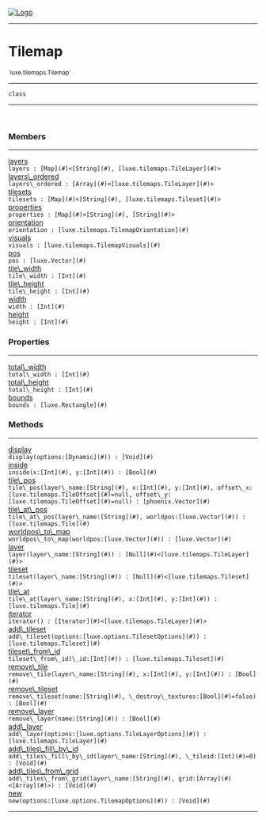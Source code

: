 
[![Logo](../../../images/logo.png)](../../../api/index.html)

---



<h1>Tilemap</h1>
<small>`luxe.tilemaps.Tilemap`</small>



---

`class`

---

&nbsp;
&nbsp;



<h3>Members</h3> <hr/><span class="member apipage">
                <a name="layers"><a class="lift" href="#layers">layers</a></a><div class="clear"></div><code class="signature apipage">layers : [Map](#)&lt;[String](#), [luxe.tilemaps.TileLayer](#)&gt;</code><br/></span>
            <span class="small_desc_flat"></span><span class="member apipage">
                <a name="layers_ordered"><a class="lift" href="#layers_ordered">layers\_ordered</a></a><div class="clear"></div><code class="signature apipage">layers\_ordered : [Array](#)&lt;[luxe.tilemaps.TileLayer](#)&gt;</code><br/></span>
            <span class="small_desc_flat"></span><span class="member apipage">
                <a name="tilesets"><a class="lift" href="#tilesets">tilesets</a></a><div class="clear"></div><code class="signature apipage">tilesets : [Map](#)&lt;[String](#), [luxe.tilemaps.Tileset](#)&gt;</code><br/></span>
            <span class="small_desc_flat"></span><span class="member apipage">
                <a name="properties"><a class="lift" href="#properties">properties</a></a><div class="clear"></div><code class="signature apipage">properties : [Map](#)&lt;[String](#), [String](#)&gt;</code><br/></span>
            <span class="small_desc_flat"></span><span class="member apipage">
                <a name="orientation"><a class="lift" href="#orientation">orientation</a></a><div class="clear"></div><code class="signature apipage">orientation : [luxe.tilemaps.TilemapOrientation](#)</code><br/></span>
            <span class="small_desc_flat"></span><span class="member apipage">
                <a name="visuals"><a class="lift" href="#visuals">visuals</a></a><div class="clear"></div><code class="signature apipage">visuals : [luxe.tilemaps.TilemapVisuals](#)</code><br/></span>
            <span class="small_desc_flat"></span><span class="member apipage">
                <a name="pos"><a class="lift" href="#pos">pos</a></a><div class="clear"></div><code class="signature apipage">pos : [luxe.Vector](#)</code><br/></span>
            <span class="small_desc_flat"></span><span class="member apipage">
                <a name="tile_width"><a class="lift" href="#tile_width">tile\_width</a></a><div class="clear"></div><code class="signature apipage">tile\_width : [Int](#)</code><br/></span>
            <span class="small_desc_flat"></span><span class="member apipage">
                <a name="tile_height"><a class="lift" href="#tile_height">tile\_height</a></a><div class="clear"></div><code class="signature apipage">tile\_height : [Int](#)</code><br/></span>
            <span class="small_desc_flat"></span><span class="member apipage">
                <a name="width"><a class="lift" href="#width">width</a></a><div class="clear"></div><code class="signature apipage">width : [Int](#)</code><br/></span>
            <span class="small_desc_flat"></span><span class="member apipage">
                <a name="height"><a class="lift" href="#height">height</a></a><div class="clear"></div><code class="signature apipage">height : [Int](#)</code><br/></span>
            <span class="small_desc_flat"></span>



<h3>Properties</h3> <hr/><span class="member apipage">
                <a name="total_width"><a class="lift" href="#total_width">total\_width</a></a> <div class="clear"></div><code class="signature apipage">total\_width : [Int](#)</code><br/></span>
            <span class="small_desc_flat"></span><span class="member apipage">
                <a name="total_height"><a class="lift" href="#total_height">total\_height</a></a> <div class="clear"></div><code class="signature apipage">total\_height : [Int](#)</code><br/></span>
            <span class="small_desc_flat"></span><span class="member apipage">
                <a name="bounds"><a class="lift" href="#bounds">bounds</a></a> <div class="clear"></div><code class="signature apipage">bounds : [luxe.Rectangle](#)</code><br/></span>
            <span class="small_desc_flat"></span>



<h3>Methods</h3> <hr/><span class="method apipage">
            <a name="display"><a class="lift" href="#display">display</a></a> <div class="clear"></div><code class="signature apipage">display(options:[Dynamic](#)<span></span>) : [Void](#)</code><br/><span class="small_desc_flat"></span>
        </span>
    <span class="method apipage">
            <a name="inside"><a class="lift" href="#inside">inside</a></a> <div class="clear"></div><code class="signature apipage">inside(x:[Int](#)<span></span>, y:[Int](#)<span></span>) : [Bool](#)</code><br/><span class="small_desc_flat"></span>
        </span>
    <span class="method apipage">
            <a name="tile_pos"><a class="lift" href="#tile_pos">tile\_pos</a></a> <div class="clear"></div><code class="signature apipage">tile\_pos(layer\_name:[String](#)<span></span>, x:[Int](#)<span></span>, y:[Int](#)<span></span>, offset\_x:[luxe.tilemaps.TileOffset](#)<span>=null</span>, offset\_y:[luxe.tilemaps.TileOffset](#)<span>=null</span>) : [phoenix.Vector](#)</code><br/><span class="small_desc_flat"></span>
        </span>
    <span class="method apipage">
            <a name="tile_at_pos"><a class="lift" href="#tile_at_pos">tile\_at\_pos</a></a> <div class="clear"></div><code class="signature apipage">tile\_at\_pos(layer\_name:[String](#)<span></span>, worldpos:[luxe.Vector](#)<span></span>) : [luxe.tilemaps.Tile](#)</code><br/><span class="small_desc_flat"></span>
        </span>
    <span class="method apipage">
            <a name="worldpos_to_map"><a class="lift" href="#worldpos_to_map">worldpos\_to\_map</a></a> <div class="clear"></div><code class="signature apipage">worldpos\_to\_map(worldpos:[luxe.Vector](#)<span></span>) : [luxe.Vector](#)</code><br/><span class="small_desc_flat"></span>
        </span>
    <span class="method apipage">
            <a name="layer"><a class="lift" href="#layer">layer</a></a> <div class="clear"></div><code class="signature apipage">layer(layer\_name:[String](#)<span></span>) : [Null](#)&lt;[luxe.tilemaps.TileLayer](#)&gt;</code><br/><span class="small_desc_flat"></span>
        </span>
    <span class="method apipage">
            <a name="tileset"><a class="lift" href="#tileset">tileset</a></a> <div class="clear"></div><code class="signature apipage">tileset(layer\_name:[String](#)<span></span>) : [Null](#)&lt;[luxe.tilemaps.Tileset](#)&gt;</code><br/><span class="small_desc_flat"></span>
        </span>
    <span class="method apipage">
            <a name="tile_at"><a class="lift" href="#tile_at">tile\_at</a></a> <div class="clear"></div><code class="signature apipage">tile\_at(layer\_name:[String](#)<span></span>, x:[Int](#)<span></span>, y:[Int](#)<span></span>) : [luxe.tilemaps.Tile](#)</code><br/><span class="small_desc_flat"></span>
        </span>
    <span class="method apipage">
            <a name="iterator"><a class="lift" href="#iterator">iterator</a></a> <div class="clear"></div><code class="signature apipage">iterator() : [Iterator](#)&lt;[luxe.tilemaps.TileLayer](#)&gt;</code><br/><span class="small_desc_flat"></span>
        </span>
    <span class="method apipage">
            <a name="add_tileset"><a class="lift" href="#add_tileset">add\_tileset</a></a> <div class="clear"></div><code class="signature apipage">add\_tileset(options:[luxe.options.TilesetOptions](#)<span></span>) : [luxe.tilemaps.Tileset](#)</code><br/><span class="small_desc_flat"></span>
        </span>
    <span class="method apipage">
            <a name="tileset_from_id"><a class="lift" href="#tileset_from_id">tileset\_from\_id</a></a> <div class="clear"></div><code class="signature apipage">tileset\_from\_id(\_id:[Int](#)<span></span>) : [luxe.tilemaps.Tileset](#)</code><br/><span class="small_desc_flat"></span>
        </span>
    <span class="method apipage">
            <a name="remove_tile"><a class="lift" href="#remove_tile">remove\_tile</a></a> <div class="clear"></div><code class="signature apipage">remove\_tile(layer\_name:[String](#)<span></span>, x:[Int](#)<span></span>, y:[Int](#)<span></span>) : [Bool](#)</code><br/><span class="small_desc_flat"></span>
        </span>
    <span class="method apipage">
            <a name="remove_tileset"><a class="lift" href="#remove_tileset">remove\_tileset</a></a> <div class="clear"></div><code class="signature apipage">remove\_tileset(name:[String](#)<span></span>, \_destroy\_textures:[Bool](#)<span>=false</span>) : [Bool](#)</code><br/><span class="small_desc_flat"></span>
        </span>
    <span class="method apipage">
            <a name="remove_layer"><a class="lift" href="#remove_layer">remove\_layer</a></a> <div class="clear"></div><code class="signature apipage">remove\_layer(name:[String](#)<span></span>) : [Bool](#)</code><br/><span class="small_desc_flat"></span>
        </span>
    <span class="method apipage">
            <a name="add_layer"><a class="lift" href="#add_layer">add\_layer</a></a> <div class="clear"></div><code class="signature apipage">add\_layer(options:[luxe.options.TileLayerOptions](#)<span></span>) : [luxe.tilemaps.TileLayer](#)</code><br/><span class="small_desc_flat"></span>
        </span>
    <span class="method apipage">
            <a name="add_tiles_fill_by_id"><a class="lift" href="#add_tiles_fill_by_id">add\_tiles\_fill\_by\_id</a></a> <div class="clear"></div><code class="signature apipage">add\_tiles\_fill\_by\_id(layer\_name:[String](#)<span></span>, \_tileid:[Int](#)<span>=0</span>) : [Void](#)</code><br/><span class="small_desc_flat"></span>
        </span>
    <span class="method apipage">
            <a name="add_tiles_from_grid"><a class="lift" href="#add_tiles_from_grid">add\_tiles\_from\_grid</a></a> <div class="clear"></div><code class="signature apipage">add\_tiles\_from\_grid(layer\_name:[String](#)<span></span>, grid:[Array](#)&lt;[Array](#)&gt;<span></span>) : [Void](#)</code><br/><span class="small_desc_flat"></span>
        </span>
    <span class="method apipage">
            <a name="new"><a class="lift" href="#new">new</a></a> <div class="clear"></div><code class="signature apipage">new(options:[luxe.options.TilemapOptions](#)<span></span>) : [Void](#)</code><br/><span class="small_desc_flat"></span>
        </span>
    





---

&nbsp;
&nbsp;
&nbsp;
&nbsp;